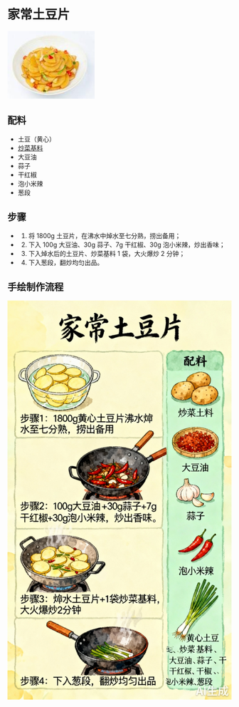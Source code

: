 # 家常土豆片

![家常土豆片](../images/家常土豆片.jpg)


## 配料
- 土豆（黄心）
- [炒菜基料](/配料/炒菜基料.md)
- 大豆油
- 蒜子
- 干红椒
- 泡小米辣
- 葱段

## 步骤
- 1. 将 1800g 土豆片，在沸水中焯水至七分熟，捞出备用；
- 2. 下入 100g 大豆油、30g 蒜子、7g 干红椒、30g 泡小米辣，炒出香味；
- 3. 下入焯水后的土豆片、炒菜基料 1 袋，大火爆炒 2 分钟；
- 4. 下入葱段，翻炒均匀出品。


## 手绘制作流程

![手绘制作流程](../images/炒菜/家常土豆片.jpg)
